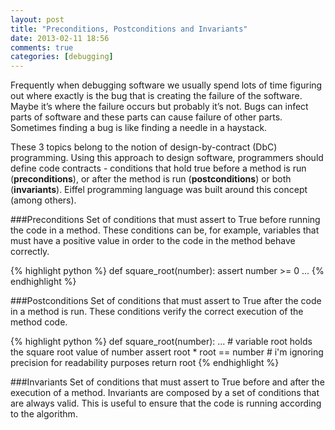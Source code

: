 ```yaml
---
layout: post
title: "Preconditions, Postconditions and Invariants"
date: 2013-02-11 18:56
comments: true
categories: [debugging]
---
```

Frequently when debugging software we usually spend lots of time figuring out where exactly is the bug that is creating the
 failure of the software. Maybe it’s where the failure occurs but probably it’s not. Bugs can infect parts of software and
  these parts can cause failure of other parts. Sometimes finding a bug is like finding a needle in a haystack.

These 3 topics belong to the notion of design-by-contract (DbC) programming.
 Using this approach to design software, programmers should define code contracts - conditions
 that hold true before a method is run (**preconditions**), or after the method is run (**postconditions**) or both (**invariants**).
  Eiffel programming language was built around this concept (among others).

<!-- more -->

###Preconditions
Set of conditions that must assert to True before running the code in a method. These conditions can be, for example, variables that must
 have a positive value in order to the code in the method behave correctly.

{% highlight python %}
def square_root(number):
    assert number >= 0
    ...
{% endhighlight %}

###Postconditions
Set of conditions that must assert to True after the code in a method is run. These conditions verify the correct execution of the method code.

{% highlight python %}
def square_root(number):
    ...
    # variable root holds the square root value of number
    assert root * root == number  # i'm ignoring precision for readability purposes
    return root
{% endhighlight %}


###Invariants
Set of conditions that must assert to True before and after the execution of a method. Invariants are composed by a set of conditions that are always valid. This is
 useful to ensure that the code is running according to the algorithm.
